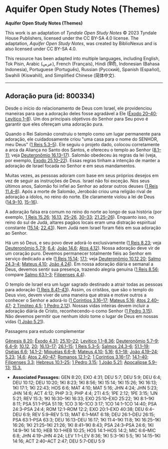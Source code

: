 # Aquifer Open Study Notes (Themes)

**Aquifer Open Study Notes (Themes)**

This work is an adaptation of *Tyndale Open Study Notes* © 2023 Tyndale House Publishers, licensed under the CC BY\-SA 4\.0 license. The adaptation, *Aquifer Open Study Notes*, was created by BiblioNexus and is also licensed under CC BY\-SA 4\.0\.

This resource has been adapted into multiple languages, including English, Tok Pisin, Arabic (عربي), French (Français), Hindi (हिंदी), Indonesian (Bahasa Indonesia), Portuguese (Português), Russian (Русский), Spanish (Español), Swahili (Kiswahili), and Simplified Chinese (简体中文).



--------------------------------

## Adoração pura (id: 800334)

Desde o início do relacionamento de Deus com Israel, ele providenciou maneiras para que a adoração deles fosse agradável a Ele ([Êxodo 20–40](https://ref.ly/Exod20:1-Exod40:38); [Levítico 1–8](https://ref.ly/Lev1:1-Lev8:36)). Um dos principais objetivos do Senhor para Seu povo é garantir que eles ofereçam uma adoração pura.

Quando o Rei Salomão construiu o templo como um lugar permanente para adoração, ele cuidadosamente criou "uma casa para o nome do SENHOR, meu Deus" ([1 Reis 5\.3–5](https://ref.ly/1Kgs5:3-1Kgs5:5)). Ele seguiu o projeto dado, colocou corretamente a arca da Aliança no Santo dos Santos, e ofereceu o templo ao Senhor ([8\.1–11](https://ref.ly/1Kgs8:1-1Kgs8:11); veja [Deuteronômio 16\.13–17](https://ref.ly/Deut16:13-Deut16:17)). Salomão obedeceu às regras da lei (veja, por exemplo, [Êxodo 25\.10–22](https://ref.ly/Exod25:10-Exod25:22)). Essas regras tinham a intenção de manter a adoração de Israel focada no Senhor e em seus mandamentos.

Muitas vezes, as pessoas adoram com base em seus próprios desejos em vez de seguir as instruções de Deus. Israel não foi exceção. Nos seus últimos anos, Salomão foi infiel ao Senhor ao adorar outros deuses ([1 Reis 11\.4–8](https://ref.ly/1Kgs11:4-1Kgs11:8)). Após a morte de Salomão, Jeroboão criou uma religião rival de adoração a ídolos, no reino do norte. Ele claramente violou a lei de Deus ([14\.9–10](https://ref.ly/1Kgs14:9-1Kgs14:10), [15–16](https://ref.ly/1Kgs14:15-1Kgs14:16)).

A adoração falsa era comum no reino do norte ao longo de sua história (por exemplo, [1 Reis 15\.26](https://ref.ly/1Kgs15:26); [16\.13](https://ref.ly/1Kgs16:13), [25–26](https://ref.ly/1Kgs16:25-1Kgs16:26), [30–33](https://ref.ly/1Kgs16:30-1Kgs16:33); [21\.25–26](https://ref.ly/1Kgs21:25-1Kgs21:26)). Enquanto isso, no reino do sul de Judá, altares pagãos locais eram uma distração espiritual constante ([15\.14](https://ref.ly/1Kgs15:14); [22\.43](https://ref.ly/1Kgs22:43)). Nem Judá nem Israel foram fiéis em sua adoração ao Senhor.

Há um só Deus, e seu povo deve adorá\-lo exclusivamente ([1 Reis 8\.23](https://ref.ly/1Kgs8:23); veja [Deuteronômio 5\.7](https://ref.ly/Deut5:7),[9](https://ref.ly/Deut5:9); [6\.4](https://ref.ly/Deut6:4); [João 14\.6](https://ref.ly/John14:6); [Atos 4\.12](https://ref.ly/Acts4:12)). Nossa adoração deve vir de um coração puro. Devemos permanecer totalmente fiéis ao Senhor em serviço dedicado a ele ([1 Reis 15\.14](https://ref.ly/1Kgs15:14); [17\.1](https://ref.ly/1Kgs17:1); veja [Deuteronômio 10\.12](https://ref.ly/Deut10:12),[20](https://ref.ly/Deut10:20); [Salmo 24\.3–4](https://ref.ly/Ps24:3-Ps24:4); [Mateus 4\.10](https://ref.ly/Matt4:10); [João 4\.24](https://ref.ly/John4:24)). Em nossa adoração diária e semanal a Deus, devemos sentir sua presença, trazendo alegria genuína ([1 Reis 8\.56](https://ref.ly/1Kgs8:56); compare [Salmo 63\.1–3](https://ref.ly/Ps63:1-Ps63:3); [Filipenses 4\.4](https://ref.ly/Phil4:4)).

O templo de Israel era um lugar sagrado destinado a atrair todas as pessoas para adoração ([1 Reis 8\.41–43](https://ref.ly/1Kgs8:41-1Kgs8:43)). Assim, os cristãos, que são o templo do Deus vivo, devem viver de uma maneira que atraia e motive outros a conhecer o Senhor e adorá\-lo ([1 Coríntios 3\.16–17](https://ref.ly/1Cor3:16-1Cor3:17); [Mateus 5\.16](https://ref.ly/Matt5:16); [Atos 2\.40–47](https://ref.ly/Acts2:40-Acts2:47); [2 Timóteo 4\.5](https://ref.ly/2Tim4:5); [1 Pedro 2\.12](https://ref.ly/1Pet2:12)). Nossas vidas inteiras devem incluir a adoração diária de Cristo, reconhecendo\-o como Senhor ([1 Pedro 3\.15](https://ref.ly/1Pet3:15)). Não devemos permitir que nenhum ídolo tome o lugar de Deus em nossas vidas ([1 João 5\.21](https://ref.ly/1John5:21)).

Passagens para estudo complementar

[Gênesis 8\.20](https://ref.ly/Gen8:20); [Êxodo 4\.31](https://ref.ly/Exod4:31); [25\.10–22](https://ref.ly/Exod25:10-Exod25:22); [Levítico 1\.1–8\.36](https://ref.ly/Lev1:1-Lev8:36); [Deuteronômio 5\.7–9](https://ref.ly/Deut5:7-Deut5:9); [6\.4–9](https://ref.ly/Deut6:4-Deut6:9); [10\.12](https://ref.ly/Deut10:12), [20](https://ref.ly/Deut10:20); [16\.13–17](https://ref.ly/Deut16:13-Deut16:17); [26\.1–15](https://ref.ly/Deut26:1-Deut26:15); [1 Reis 5\.3–5](https://ref.ly/1Kgs5:3-1Kgs5:5); [Salmos 24\.3–6](https://ref.ly/Ps24:3-Ps24:6); [51\.1–19](https://ref.ly/Ps51:1-Ps51:19); [Oséias 6\.6](https://ref.ly/Hos6:6); [14\.1–2](https://ref.ly/Hos14:1-Hos14:2); [Miquéias 6\.6–8](https://ref.ly/Mic6:6-Mic6:8); [Mateus 4\.10](https://ref.ly/Matt4:10); [5\.16](https://ref.ly/Matt5:16); [6\.1–18](https://ref.ly/Matt6:1-Matt6:18); [João 4\.19–24](https://ref.ly/John4:19-John4:24); [5\.23](https://ref.ly/John5:23); [14\.6](https://ref.ly/John14:6); [Atos 2\.40–47](https://ref.ly/Acts2:40-Acts2:47); [Romanos 12\.1–2](https://ref.ly/Rom12:1-Rom12:2); [1 Coríntios 3\.16–17](https://ref.ly/1Cor3:16-1Cor3:17); [14\.1–40](https://ref.ly/1Cor14:1-1Cor14:40); [Filipenses 3\.3](https://ref.ly/Phil3:3); [Hebreus 10\.1–25](https://ref.ly/Heb10:1-Heb10:25); [1 Pedro 3\.15](https://ref.ly/1Pet3:15); [1 João 5\.21](https://ref.ly/1John5:21); [Apocalipse 5\.9–13](https://ref.ly/Rev5:9-Rev5:13); [15\.3\.](https://ref.ly/Rev15:3)

* **Associated Passages:** GEN 8:20; EXO 4:31; DEU 5:7; DEU 5:9; DEU 6:4; DEU 10:12; DEU 10:20; 1KI 8:23; 1KI 8:56; 1KI 15:14; 1KI 15:26; 1KI 16:13; 1KI 17:1; 1KI 22:43; HOS 6:6; MAT 4:10; MAT 5:16; JHN 4:24; JHN 5:23; JHN 14:6; ACT 4:12; PHP 3:3; PHP 4:4; 2TI 4:5; 1PE 2:12; 1PE 3:15; 1JN 5:21; REV 15:3; 1KI 16:30–1KI 16:33; EXO 25:10–EXO 25:22; 1KI 8:1–1KI 8:11; PSA 51:1–PSA 51:19; 1CO 3:16–1CO 3:17; 1CO 14:1–1CO 14:40; PSA 24:3–PSA 24:4; ROM 12:1–ROM 12:2; EXO 20:1–EXO 40:38; DEU 6:4–DEU 6:9; REV 5:9–REV 5:13; MAT 6:1–MAT 6:18; DEU 26:1–DEU 26:15; PSA 63:1–PSA 63:3; DEU 16:13–DEU 16:17; 1KI 11:4–1KI 11:8; 1KI 16:25–1KI 16:26; 1KI 21:25–1KI 21:26; 1KI 8:41–1KI 8:43; PSA 24:3–PSA 24:6; 1KI 14:9–1KI 14:10; HEB 10:1–HEB 10:25; HOS 14:1–HOS 14:2; MIC 6:6–MIC 6:8; JHN 4:19–JHN 4:24; LEV 1:1–LEV 8:36; 1KI 5:3–1KI 5:5; 1KI 14:15–1KI 14:16; ACT 2:40–ACT 2:47; DEU 5:7–DEU 5:9

